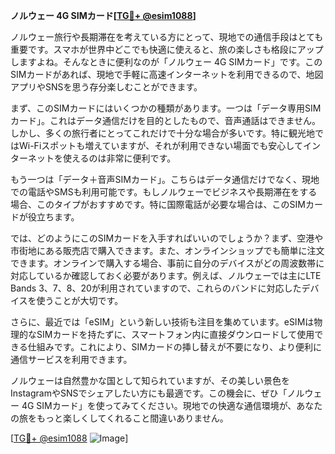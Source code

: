 **ノルウェー 4G SIMカード[[TG💪+ @esim1088](https://t.me/s/esim1088)]**

ノルウェー旅行や長期滞在を考えている方にとって、現地での通信手段はとても重要です。スマホが世界中どこでも快適に使えると、旅の楽しさも格段にアップしますよね。そんなときに便利なのが「ノルウェー 4G SIMカード」です。このSIMカードがあれば、現地で手軽に高速インターネットを利用できるので、地図アプリやSNSを思う存分楽しむことができます。

まず、このSIMカードにはいくつかの種類があります。一つは「データ専用SIMカード」。これはデータ通信だけを目的としたもので、音声通話はできません。しかし、多くの旅行者にとってこれだけで十分な場合が多いです。特に観光地ではWi-Fiスポットも増えていますが、それが利用できない場面でも安心してインターネットを使えるのは非常に便利です。

もう一つは「データ＋音声SIMカード」。こちらはデータ通信だけでなく、現地での電話やSMSも利用可能です。もしノルウェーでビジネスや長期滞在をする場合、このタイプがおすすめです。特に国際電話が必要な場合は、このSIMカードが役立ちます。

では、どのようにこのSIMカードを入手すればいいのでしょうか？まず、空港や市街地にある販売店で購入できます。また、オンラインショップでも簡単に注文できます。オンラインで購入する場合、事前に自分のデバイスがどの周波数帯に対応しているか確認しておく必要があります。例えば、ノルウェーでは主にLTE Bands 3、7、8、20が利用されていますので、これらのバンドに対応したデバイスを使うことが大切です。

さらに、最近では「eSIM」という新しい技術も注目を集めています。eSIMは物理的なSIMカードを持たずに、スマートフォン内に直接ダウンロードして使用できる仕組みです。これにより、SIMカードの挿し替えが不要になり、より便利に通信サービスを利用できます。

ノルウェーは自然豊かな国として知られていますが、その美しい景色をInstagramやSNSでシェアしたい方にも最適です。この機会に、ぜひ「ノルウェー 4G SIMカード」を使ってみてください。現地での快適な通信環境が、あなたの旅をもっと楽しくしてくれること間違いありません。

[[TG💪+ @esim1088](https://t.me/s/esim1088) ![Image](https://i.postimg.cc/Y0z9fWf4/image.png)]